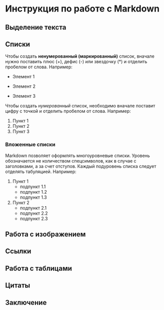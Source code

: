 # Инструкция по работе с Markdown

## Выделение текста

## Списки

Чтобы создать **ненумерованный (маркированный)** список, вначале нужно поставить плюс (+), дефис (-) или звездочку (*) и отделить пробелом от слова.
Например:
+ Элемент 1
- Элемент 2
* Элемент 3

Чтобы создать *нумерованный* список, необходимо вначале поставит цифру с точкой и отделить пробелом от слова.
Например: 
1. Пункт 1
2. Пункт 2
3. Пункт 3
### Вложенные списки
Markdown позволяет оформлять многоуровневые списки. Уровень обозначается не количеством спецсимволов, как в случае с заголовками, а за счет отступов. Каждый подуровень списка следует отделять табуляцией.
Например:
1. Пункт 1
    * подпункт 1.1
    - подпункт 1.2
    + подпункт 1.3
2. Пункт 2
    * подпункт 2.1
    - подпункт 2.2
    + подпункт 2.3

## Работа с изображением

## Ссылки

## Работа с таблицами

## Цитаты

## Заключение
